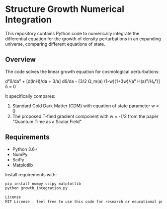 # Structure Growth Numerical Integration

This repository contains Python code to numerically integrate the differential equation for the growth of density perturbations in an expanding universe, comparing different equations of state.

## Overview

The code solves the linear growth equation for cosmological perturbations:

d²δ/da² + [d(lnH)/da + 3/a] dδ/da - [3/2 Ω_m(a) (1-w)(1+3w)/(a⁵ H(a)²/H₀²)] δ = 0

It specifically compares:
1. Standard Cold Dark Matter (CDM) with equation of state parameter w = 0
2. The proposed T-field gradient component with w = -1/3 from the paper "Quantum Time as a Scalar Field"

## Requirements

- Python 3.6+
- NumPy
- SciPy
- Matplotlib

Install requirements with:
```bash
pip install numpy scipy matplotlib
python growth_integration.py

License
MIT License - feel free to use this code for research or educational purposes.
